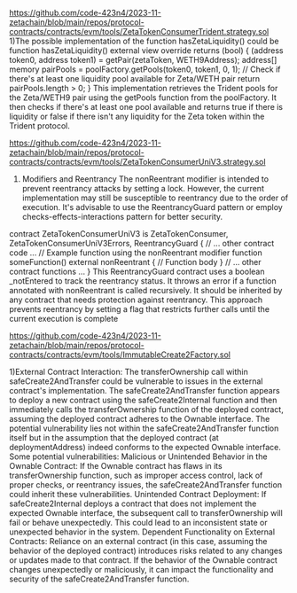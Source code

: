 https://github.com/code-423n4/2023-11-zetachain/blob/main/repos/protocol-contracts/contracts/evm/tools/ZetaTokenConsumerTrident.strategy.sol
1)The possible implementation of the function hasZetaLiquidity() could be function hasZetaLiquidity() external view override returns (bool) {
    (address token0, address token1) = getPair(zetaToken, WETH9Address);
    address[] memory pairPools = poolFactory.getPools(token0, token1, 0, 1);
    // Check if there's at least one liquidity pool available for Zeta/WETH pair
    return pairPools.length > 0;
}
This implementation retrieves the Trident pools for the Zeta/WETH9 pair using the getPools function from the poolFactory. It then checks if there's at least one pool available and returns true if there is liquidity or false if there isn't any liquidity for the Zeta token within the Trident protocol.

https://github.com/code-423n4/2023-11-zetachain/blob/main/repos/protocol-contracts/contracts/evm/tools/ZetaTokenConsumerUniV3.strategy.sol

1) Modifiers and Reentrancy
The nonReentrant modifier is intended to prevent reentrancy attacks by setting a lock. However, the current implementation may still be susceptible to reentrancy due to the order of execution. It's advisable to use the ReentrancyGuard pattern or employ checks-effects-interactions pattern for better security.

contract ZetaTokenConsumerUniV3 is ZetaTokenConsumer, ZetaTokenConsumerUniV3Errors, ReentrancyGuard {
    // ... other contract code ...
    // Example function using the nonReentrant modifier
    function someFunction() external nonReentrant {
        // Function body
    }
    // ... other contract functions ...
}
This ReentrancyGuard contract uses a boolean _notEntered to track the reentrancy status. It throws an error if a function annotated with nonReentrant is called recursively. It should be inherited by any contract that needs protection against reentrancy.
This approach prevents reentrancy by setting a flag that restricts further calls until the current execution is complete

https://github.com/code-423n4/2023-11-zetachain/blob/main/repos/protocol-contracts/contracts/evm/tools/ImmutableCreate2Factory.sol

1)External Contract Interaction: The transferOwnership call within safeCreate2AndTransfer could be vulnerable to issues in the external contract's implementation.
The safeCreate2AndTransfer function appears to deploy a new contract using the safeCreate2Internal function and then immediately calls the transferOwnership function of the deployed contract, assuming the deployed contract adheres to the Ownable interface.
The potential vulnerability lies not within the safeCreate2AndTransfer function itself but in the assumption that the deployed contract (at deploymentAddress) indeed conforms to the expected Ownable interface.
Some potential vulnerabilities:
Malicious or Unintended Behavior in the Ownable Contract:
If the Ownable contract has flaws in its transferOwnership function, such as improper access control, lack of proper checks, or reentrancy issues, the safeCreate2AndTransfer function could inherit these vulnerabilities.
Unintended Contract Deployment:
If safeCreate2Internal deploys a contract that does not implement the expected Ownable interface, the subsequent call to transferOwnership will fail or behave unexpectedly. This could lead to an inconsistent state or unexpected behavior in the system.
Dependent Functionality on External Contracts:
Reliance on an external contract (in this case, assuming the behavior of the deployed contract) introduces risks related to any changes or updates made to that contract. If the behavior of the Ownable contract changes unexpectedly or maliciously, it can impact the functionality and security of the safeCreate2AndTransfer function.


